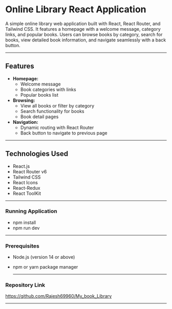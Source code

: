 # Online Library React Application

A simple online library web application built with React, React Router, and Tailwind CSS. It features a homepage with a welcome message, category links, and popular books. Users can browse books by category, search for books, view detailed book information, and navigate seamlessly with a back button.

---

## Features

- **Homepage:**
  - Welcome message
  - Book categories with links
  - Popular books list
- **Browsing:**
  - View all books or filter by category
  - Search functionality for books
  - Book detail pages
- **Navigation:**
  - Dynamic routing with React Router
  - Back button to navigate to previous page

---


## Technologies Used

- React.js
- React Router v6
- Tailwind CSS
- React Icons
- React-Redux
- React ToolKit

---
### Running Application
- npm install
- npm run dev

---
### Prerequisites

- Node.js (version 14 or above)
- npm or yarn package manager

  ---

### Repository Link

https://github.com/Rajesh69960/My_book_Library

---
